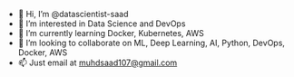 - 👋 Hi, I’m @datascientist-saad
- 👀 I’m interested in Data Science and DevOps
- 🌱 I’m currently learning Docker, Kubernetes, AWS
- 💞️ I’m looking to collaborate on ML, Deep Learning, AI, Python, DevOps, Docker, AWS
- 📫 Just email at muhdsaad107@gmail.com

